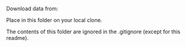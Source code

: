 Download data from:

Place in this folder on your local clone.

The contents of this folder are ignored in the .gitignore (except for this readme).